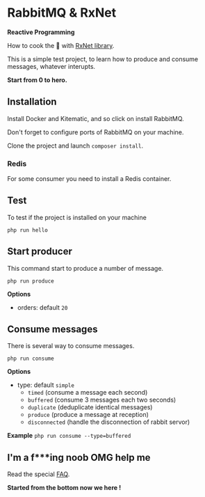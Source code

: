 # RabbitMQ & RxNet

**Reactive Programming**

How to cook the :rabbit: with 
[RxNet library](https://github.com/Domraider/rxnet).

This is a simple test project, to learn how to produce and consume messages, 
whatever interupts.

**Start from 0 to hero.**

## Installation

Install Docker and Kitematic, and so click on install RabbitMQ.

Don't forget to configure ports of RabbitMQ on your machine.

Clone the project and launch `composer install`.

### Redis

For some consumer you need to install a Redis container.

## Test

To test if the project is installed on your machine

`php run hello`

## Start producer

This command start to produce a number of message.

`php run produce`

**Options**
- orders: default `20`

## Consume messages

There is several way to consume messages.

`php run consume`

**Options**
- type: default `simple`
    - `timed` (consume a message each second)
    - `buffered` (consume 3 messages each two seconds)
    - `duplicate` (deduplicate identical messages)
    - `produce` (produce a message at reception)
    - `disconnected` (handle the disconnection of rabbit servor)
    
**Example**
`php run consume --type=buffered`

## I'm a f***ing noob OMG help me

Read the special [FAQ](resources/doc/hello-im-noob.md).

**Started from the bottom now we here !**
